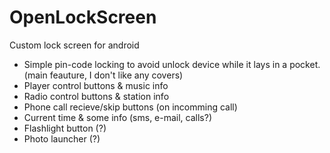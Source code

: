 # OpenLockScreen
Custom lock screen for android
- Simple pin-code locking to avoid unlock device while it lays in a pocket. (main feauture, I don't like any covers)
- Player control buttons & music info
- Radio control buttons & station info
- Phone call recieve/skip buttons (on incomming call)
- Current time & some info (sms, e-mail, calls?)
- Flashlight button (?)
- Photo launcher (?)
